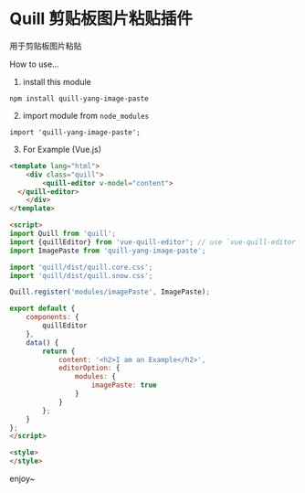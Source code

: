 # Quill 剪贴板图片粘贴插件

用于剪贴板图片粘贴

How to use...
1. install this module
```
npm install quill-yang-image-paste
```
2. import module from ```node_modules```
```
import 'quill-yang-image-paste';
```
3. For Example (Vue.js)

```html
<template lang="html">
    <div class="quill">
        <quill-editor v-model="content">
  </quill-editor>
    </div>
</template>

<script>
import Quill from 'quill';
import {quillEditor} from 'vue-quill-editor'; // use `vue-quill-editor` component
import ImagePaste from 'quill-yang-image-paste';

import 'quill/dist/quill.core.css';
import 'quill/dist/quill.snow.css';

Quill.register('modules/imagePaste', ImagePaste);

export default {
    components: {
        quillEditor
    },
    data() {
        return {
            content: '<h2>I am an Example</h2>',
            editorOption: {
                modules: {
                    imagePaste: true
                }
            }
        };
    }
};
</script>

<style>
</style>

```

enjoy~
